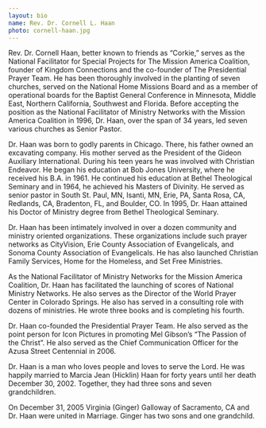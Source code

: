 ```yaml
---
layout: bio
name: Rev. Dr. Cornell L. Haan
photo: cornell-haan.jpg
---
```

Rev. Dr. Cornell Haan, better known to friends as “Corkie,” serves as the National Facilitator for Special Projects for The Mission America Coalition, founder of Kingdom Connections and the co-founder of The Presidential Prayer Team.  He has been thoroughly involved in the planting of seven churches, served on the National Home Missions Board and as a member of operational boards for the Baptist General Conference in Minnesota, Middle East, Northern California, Southwest and Florida.  Before accepting the position as the National Facilitator of Ministry Networks with the Mission America Coalition in 1996, Dr. Haan, over the span of 34 years, led seven various churches as Senior Pastor. 

Dr. Haan was born to godly parents in Chicago.  There, his father owned an excavating company.  His mother served as the President of the Gideon Auxiliary International.  During his teen years he was involved with Christian Endeavor.  He began his education at Bob Jones University, where he received his B.A. in 1961.  He continued his education at Bethel Theological Seminary and in 1964, he achieved his Masters of Divinity.  He served as senior pastor in South St. Paul, MN, Isanti, MN, Erie, PA, Santa Rosa, CA, Redlands, CA, Bradenton, FL, and Boulder, CO.  In 1995, Dr. Haan attained his Doctor of Ministry degree from Bethel Theological Seminary.  

Dr. Haan has been intimately involved in over a dozen community and ministry oriented organizations.  These organizations include such prayer networks as CityVision, Erie County Association of Evangelicals, and Sonoma County Association of Evangelicals.  He has also launched Christian Family Services, Home for the Homeless, and Set Free Ministries.  

As the National Facilitator of Ministry Networks for the Mission America Coalition, Dr. Haan has facilitated the launching of scores of National Ministry Networks.  He also serves as the Director of the World Prayer Center in Colorado Springs.  He also has served in a consulting role with dozens of ministries.  He wrote three books and is completing his fourth.

Dr. Haan co-founded the Presidential Prayer Team.  He also served as the point person for Icon Pictures in promoting Mel Gibson’s “The Passion of the Christ”.  He also served as the Chief Communication Officer for the Azusa Street Centennial in 2006.

Dr. Haan is a man who loves people and loves to serve the Lord.  He was happily married to Marcia Jean (Hicklin) Haan for forty years until her death December 30, 2002.  Together, they had three sons and seven grandchildren.

On December 31, 2005 Virginia (Ginger) Galloway of Sacramento, CA and Dr. Haan were united in Marriage.  Ginger has two sons and one grandchild.